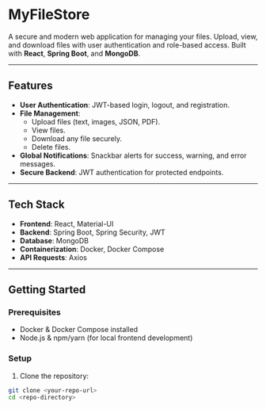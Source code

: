 # MyFileStore

A secure and modern web application for managing your files. Upload, view, and download files with user authentication and role-based access. Built with **React**, **Spring Boot**, and **MongoDB**.

---

## Features

- **User Authentication**: JWT-based login, logout, and registration.
- **File Management**:
  - Upload files (text, images, JSON, PDF).
  - View files.
  - Download any file securely.
  - Delete files.
- **Global Notifications**: Snackbar alerts for success, warning, and error messages.
- **Secure Backend**: JWT authentication for protected endpoints.

---

## Tech Stack

- **Frontend**: React, Material-UI
- **Backend**: Spring Boot, Spring Security, JWT
- **Database**: MongoDB
- **Containerization**: Docker, Docker Compose
- **API Requests**: Axios

---

## Getting Started

### Prerequisites

- Docker & Docker Compose installed
- Node.js & npm/yarn (for local frontend development)

### Setup

1. Clone the repository:

```bash
git clone <your-repo-url>
cd <repo-directory>
